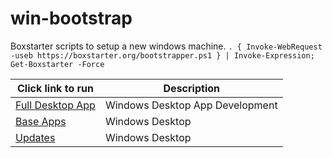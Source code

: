 # win-bootstrap

Boxstarter scripts to setup a new windows machine.
`. { Invoke-WebRequest -useb https://boxstarter.org/bootstrapper.ps1 } | Invoke-Expression; Get-Boxstarter -Force`

|Click link to run  |Description  |
|---------|---------|
|<a href='http://boxstarter.org/package/url?https://raw.githubusercontent.com/smitpi/win-bootstrap/master/dev_lab_setup.ps1'>Full Desktop App</a>     | Windows Desktop App Development |
|<a href='http://boxstarter.org/package/url?https://raw.githubusercontent.com/smitpi/win-bootstrap/master/scripts/BaseApps.ps1'>Base Apps</a>     | Windows Desktop |
|<a href='http://boxstarter.org/package/url?https://raw.githubusercontent.com/smitpi/win-bootstrap/master/scripts/win_updates.ps1'>Updates</a>     | Windows Desktop |
